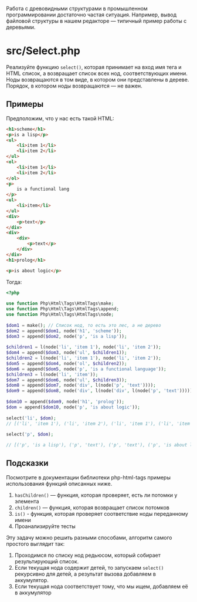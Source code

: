 Работа с древовидными структурами в промышленном программировании достаточно частая ситуация. Например, вывод файловой структуры в нашем редакторе — типичный пример работы с деревьями.

# src/Select.php

Реализуйте функцию `select()`, которая принимает на вход имя тега и HTML список, а возвращает список всех нод, соответствующих имени. Ноды возвращаются в том виде, в котором они представлены в дереве. Порядок, в котором ноды возвращаются — не важен.

## Примеры

Предположим, что у нас есть такой HTML:
```html
<h1>scheme</h1>
<p>is a lisp</p>
<ul>
    <li>item 1</li>
    <li>item 2</li>
</ul>
<ol>
    <li>item 1</li>
    <li>item 2</li>
</ol>
<p>
    is a functional lang
</p>
<ul>
    <li>item</li>
</ul>
<div>
    <p>text</p>
</div>
<div>
    <div>
        <p>text</p>
    </div>
</div>
<h1>prolog</h1>

<p>is about logic</p>
```

Тогда:
```php
<?php
 
use function Php\Html\Tags\HtmlTags\make;
use function Php\Html\Tags\HtmlTags\append;
use function Php\Html\Tags\HtmlTags\node;
 
$dom1 = make(); // Список нод, то есть это лес, а не дерево
$dom2 = append($dom1, node('h1', 'scheme'));
$dom3 = append($dom2, node('p', 'is a lisp'));
 
$children1 = l(node('li', 'item 1'), node('li', 'item 2'));
$dom4 = append($dom3, node('ul', $children1));
$children2 = l(node('li', 'item 1'), node('li', 'item 2'));
$dom5 = append($dom4, node('ol', $children2));
$dom6 = append($dom5, node('p', 'is a functional language'));
$children3 = l(node('li', 'item'));
$dom7 = append($dom6, node('ul', $children3));
$dom8 = append($dom7, node('div', l(node('p', 'text'))));
$dom9 = append($dom8, node('div', l(node('div', l(node('p', 'text'))))));
 
$dom10 = append($dom9, node('h1', 'prolog'));
$dom = append($dom10, node('p', 'is about logic'));
 
select('li', $dom);
// [('li', 'item 1'), ('li', 'item 2'), ('li', 'item 1'), ('li', 'item 2'), ('li', 'item')]
 
select('p', $dom);

// [('p', 'is a lisp'), ('p', 'text'), ('p', 'text'), ('p', 'is about logic'), ('p', 'is a functional language')]
```

## Подсказки

Посмотрите в документации библиотеки php-html-tags примеры использования функций описанных ниже.

1. `hasChildren()` — функция, которая проверяет, есть ли потомки у элемента
2. `children()` — функция, которая возвращает список потомков
3. `is()` - функция, которая проверяет соответствие ноды переданному имени
4. Проанализируйте тесты

Эту задачу можно решить разными способами, алгоритм самого простого выглядит так:

1. Проходимся по списку нод редьюсом, который собирает результирующий список.
2. Если текущая нода содержит детей, то запускаем `select()` рекурсивно для детей, а результат вызова добавляем в аккумулятор.
3. Если текущая нода соответствует тому, что мы ищем, добавляем её в аккумулятор